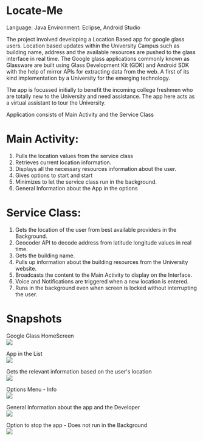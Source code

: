 Locate-Me
============

Language: Java
Environment: Eclipse, Android Studio

The project involved developing a Location Based app for google glass users.  Location based updates within the University Campus such as building name, address and the available resources are pushed to the glass interface in real time. The Google glass applications commonly known as Glassware are built using Glass Development Kit (GDK) and Android SDK with the help of mirror APIs for extracting data from the web. A first of its kind implementation by a University for the emerging technology.

The app is focussed initially to benefit the incoming college freshmen who are totally new to the University and need assistance. The app here acts as a virtual assistant to tour the University.

Application consists of Main Activity and the Service Class

Main Activity:
===============
1. Pulls the location values from the service class
2. Retrieves current location information.
3. Displays all the necessary resources information about the user.
4. Gives options to start and start
5. Minimizes to let the service class run in the background.
6. General Information about the App in the options



Service Class:
==============
1. Gets the location of the user from best available providers in the Background.
2. Geocoder API to decode address from latitude longitude values in real time.
3. Gets the building name.
4. Pulls up information about the building resources from the University website.
5. Broadcasts the content to the Main Activity to display on the Interface.
6. Voice and Notifications are triggered when a new location is entered.
7. Runs in the background even when screen is locked without interrupting the user.


Snapshots
==========

Google Glass HomeScreen                                               
![](http://i.imgur.com/iJYu32Y.png)




App in the List                                                             
![](http://i.imgur.com/dH7gh7m.png)




Gets the relevant information based on the user's location                        
![](http://i.imgur.com/OZw2f8n.png)




Options Menu - Info                                                                 
![](http://i.imgur.com/8sbUoNf.png)




General Information about the app and the Developer                                   
![](http://i.imgur.com/AplJJZ1.png)




Option to stop the app - Does not run in the Background                               
![](http://i.imgur.com/nOHGfDS.png)





